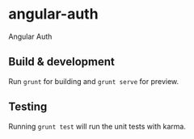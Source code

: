 # angular-auth
Angular Auth

## Build & development

Run `grunt` for building and `grunt serve` for preview.

## Testing

Running `grunt test` will run the unit tests with karma.